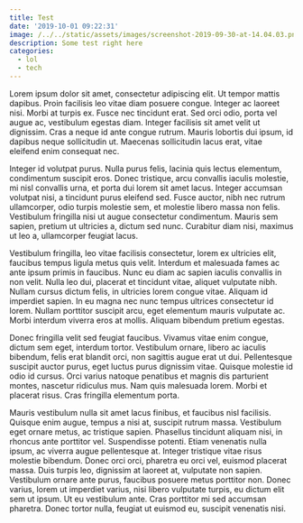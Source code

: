 ```yaml
---
title: Test
date: '2019-10-01 09:22:31'
image: /../../static/assets/images/screenshot-2019-09-30-at-14.04.03.png
description: Some test right here
categories:
  - lol
  - tech
---
```

Lorem ipsum dolor sit amet, consectetur adipiscing elit. Ut tempor mattis dapibus. Proin facilisis leo vitae diam posuere congue. Integer ac laoreet nisi. Morbi at turpis ex. Fusce nec tincidunt erat. Sed orci odio, porta vel augue ac, vestibulum egestas diam. Integer facilisis sit amet velit ut dignissim. Cras a neque id ante congue rutrum. Mauris lobortis dui ipsum, id dapibus neque sollicitudin ut. Maecenas sollicitudin lacus erat, vitae eleifend enim consequat nec.



Integer id volutpat purus. Nulla purus felis, lacinia quis lectus elementum, condimentum suscipit eros. Donec tristique, arcu convallis iaculis molestie, mi nisl convallis urna, et porta dui lorem sit amet lacus. Integer accumsan volutpat nisi, a tincidunt purus eleifend sed. Fusce auctor, nibh nec rutrum ullamcorper, odio turpis molestie sem, et molestie libero massa non felis. Vestibulum fringilla nisi ut augue consectetur condimentum. Mauris sem sapien, pretium ut ultricies a, dictum sed nunc. Curabitur diam nisi, maximus ut leo a, ullamcorper feugiat lacus.



Vestibulum fringilla, leo vitae facilisis consectetur, lorem ex ultricies elit, faucibus tempus ligula metus quis velit. Interdum et malesuada fames ac ante ipsum primis in faucibus. Nunc eu diam ac sapien iaculis convallis in non velit. Nulla leo dui, placerat et tincidunt vitae, aliquet vulputate nibh. Nullam cursus dictum felis, in ultricies lorem congue vitae. Aliquam id imperdiet sapien. In eu magna nec nunc tempus ultrices consectetur id lorem. Nullam porttitor suscipit arcu, eget elementum mauris vulputate ac. Morbi interdum viverra eros at mollis. Aliquam bibendum pretium egestas.



Donec fringilla velit sed feugiat faucibus. Vivamus vitae enim congue, dictum sem eget, interdum tortor. Vestibulum ornare, libero ac iaculis bibendum, felis erat blandit orci, non sagittis augue erat ut dui. Pellentesque suscipit auctor purus, eget luctus purus dignissim vitae. Quisque molestie id odio id cursus. Orci varius natoque penatibus et magnis dis parturient montes, nascetur ridiculus mus. Nam quis malesuada lorem. Morbi et placerat risus. Cras fringilla elementum porta.



Mauris vestibulum nulla sit amet lacus finibus, et faucibus nisl facilisis. Quisque enim augue, tempus a nisi at, suscipit rutrum massa. Vestibulum eget ornare metus, ac tristique sapien. Phasellus tincidunt aliquam nisi, in rhoncus ante porttitor vel. Suspendisse potenti. Etiam venenatis nulla ipsum, ac viverra augue pellentesque at. Integer tristique vitae risus molestie bibendum. Donec orci orci, pharetra eu orci vel, euismod placerat massa. Duis turpis leo, dignissim at laoreet at, vulputate non sapien. Vestibulum ornare ante purus, faucibus posuere metus porttitor non. Donec varius, lorem ut imperdiet varius, nisi libero vulputate turpis, eu dictum elit sem ut ipsum. Ut eu vestibulum ante. Cras porttitor mi sed accumsan pharetra. Donec tortor nulla, feugiat ut euismod eu, suscipit venenatis nisi.
